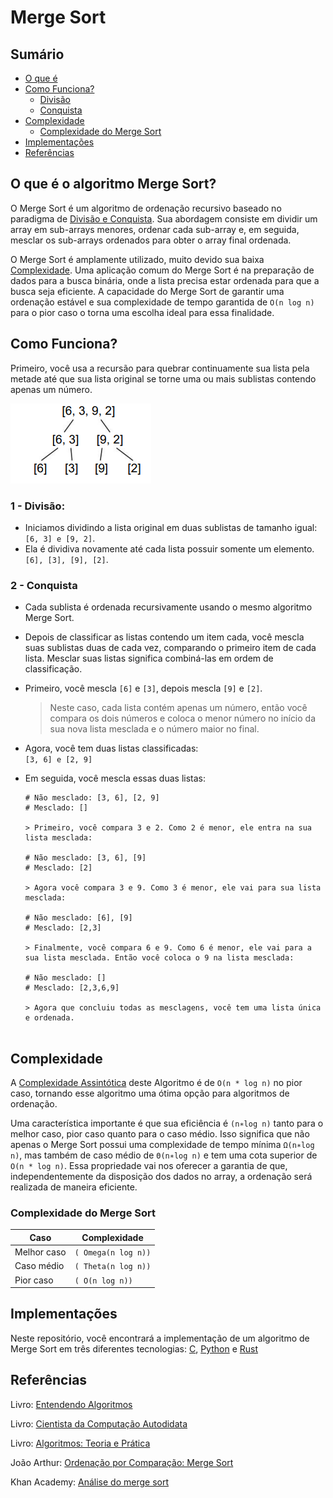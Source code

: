 # Merge Sort 

## Sumário

- [O que é](#o-que-é-o-algoritmo-merge-sort)
- [Como Funciona?](#como-funciona)
    - [Divisão](#1---divisão)
    - [Conquista](#2---conquista)
- [Complexidade](#complexidade)
  - [Complexidade do Merge Sort](#complexidade-do-merge-sort)
- [Implementações](#implementações)
- [Referências](#referências)

## O que é o algoritmo Merge Sort?

O Merge Sort é um algoritmo de ordenação recursivo baseado no paradigma de <a href="#divisão-e-conquista">Divisão e Conquista</a>.  Sua abordagem consiste em dividir um array em sub-arrays menores, ordenar cada sub-array e, em seguida, mesclar os sub-arrays ordenados para obter o array final ordenada.

O Merge Sort é amplamente utilizado, muito devido sua baixa <a href="#complexidade">Complexidade</a>. Uma aplicação comum do Merge Sort é na preparação de dados para a busca binária, onde a lista precisa estar ordenada para que a busca seja eficiente. A capacidade do Merge Sort de garantir uma ordenação estável e sua complexidade de tempo garantida de ``O(n log n)`` para o pior caso o torna uma escolha ideal para essa finalidade.

## Como Funciona?

Primeiro, você usa a recursão para
quebrar continuamente sua lista pela metade até que sua lista original se torne uma ou mais sublistas contendo apenas um número.

![Merge Sort](../assents/image01.png)

### 1 - Divisão:
- Iniciamos dividindo a lista original em duas sublistas de tamanho igual:<br>
``[6, 3] e [9, 2]``. <br>
- Ela é dividiva novamente até cada lista possuir somente um elemento.<br>
``[6], [3], [9], [2]``.

### 2 - Conquista
- Cada sublista é ordenada recursivamente usando o mesmo algoritmo Merge Sort.<br>
- Depois de classificar as listas contendo um item cada, você mescla suas sublistas duas de cada vez, comparando o primeiro item de cada lista. Mesclar suas listas significa combiná-las em ordem de
classificação.

- Primeiro, você mescla ``[6]`` e ``[3]``, depois mescla ``[9]`` e ``[2]``.<br> 
    > Neste caso, cada lista contém apenas um número, então você compara os dois números e coloca o menor número no início da sua nova lista mesclada e o número maior no final.<br>

- Agora, você tem duas listas
classificadas:<br>
``[3, 6] e [2, 9]`` 
- Em seguida, você mescla essas duas listas:        
    ```
    # Não mesclado: [3, 6], [2, 9]
    # Mesclado: []

    > Primeiro, você compara 3 e 2. Como 2 é menor, ele entra na sua lista mesclada:

    # Não mesclado: [3, 6], [9]
    # Mesclado: [2]

    > Agora você compara 3 e 9. Como 3 é menor, ele vai para sua lista mesclada:

    # Não mesclado: [6], [9]
    # Mesclado: [2,3]

    > Finalmente, você compara 6 e 9. Como 6 é menor, ele vai para a sua lista mesclada. Então você coloca o 9 na lista mesclada:

    # Não mesclado: []
    # Mesclado: [2,3,6,9]

    > Agora que concluiu todas as mesclagens, você tem uma lista única e ordenada.


    ```


## Complexidade

A <a href="https://github.com/FabioHenriqueFarias/algorithms-And-Data-Dtructures/tree/main/Asymptotic_Notation">Complexidade Assintótica</a> deste Algoritmo é de ``O(n * log n)`` no pior caso, tornando esse algoritmo uma ótima  opção para algoritmos de ordenação.

Uma característica importante é que sua eficiência é ``(n∗log n)``
tanto para o melhor caso, pior caso quanto para o caso médio. Isso significa que não apenas o Merge Sort possui uma complexidade de tempo mínima ``Ω(n∗log n)``,  mas também de caso médio de ``Θ(n∗log n)`` e tem uma cota superior de ``O(n * log n)``. Essa propriedade vai nos oferecer a garantia de que, independentemente da disposição dos dados no array, a ordenação será realizada de maneira eficiente.

### Complexidade do Merge Sort

| Caso           | Complexidade       |
|----------------|--------------------|
| Melhor caso    | `( Omega(n log n))` |
| Caso médio     | `( Theta(n log n))` |
| Pior caso      | `( O(n log n))` |

## Implementações

Neste repositório, você encontrará a implementação de um algoritmo de Merge Sort em três diferentes tecnologias: <a href="https://github.com/FabioHenriqueFarias/algorithms-And-Data-Dtructures/tree/main/Algorithms/Sorting/01_MergeSort/C">C</a>, <a href="https://github.com/FabioHenriqueFarias/algorithms-And-Data-Dtructures/tree/main/Algorithms/Sorting/01_MergeSort/Python">Python</a> e <a href="https://github.com/FabioHenriqueFarias/algorithms-And-Data-Dtructures/tree/main/Algorithms/Sorting/01_MergeSort/Rust">Rust</a>

## Referências

Livro: <a href="https://novatec.com.br/livros/entendendo-algoritmos/">Entendendo Algoritmos</a> 

Livro: <a href="https://www.novatec.com.br/livros/cientista-da-computacao-autodidata/">Cientista da Computação Autodidata</a> 

Livro: <a href="https://www.grupogen.com.br/e-book-algoritmos-thomas-cormen-9788595159914">Algoritmos: Teoria e Prática</a> 

João Arthur: <a href="https://joaoarthurbm.github.io/eda/posts/merge-sort/">Ordenação por Comparação: Merge Sort
</a> 

Khan Academy: <a href="https://pt.khanacademy.org/computing/computer-science/algorithms/merge-sort/a/analysis-of-merge-sort">Análise do merge sort</a> 
